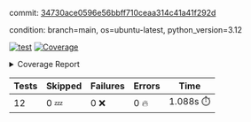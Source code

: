 commit: [34730ace0596e56bbff710ceaa314c41a41f292d](https://github.com/rcmdnk/inherit-docstring/tree/34730ace0596e56bbff710ceaa314c41a41f292d)

condition: branch=main, os=ubuntu-latest, python_version=3.12

[![test](https://github.com/rcmdnk/inherit-docstring/actions/workflows/test.yml/badge.svg)](https://github.com/rcmdnk/inherit-docstring/actions/runs/15839721713)
<a href="https://github.com/rcmdnk/inherit-docstring/blob/34730ace0596e56bbff710ceaa314c41a41f292d/README.md"><img alt="Coverage" src="https://img.shields.io/badge/Coverage-100%25-brightgreen.svg" /></a><details><summary>Coverage Report </summary><table><tr><th>File</th><th>Stmts</th><th>Miss</th><th>Cover</th></tr><tbody><tr><td><b>TOTAL</b></td><td><b>114</b></td><td><b>0</b></td><td><b>100%</b></td></tr></tbody></table></details>

| Tests | Skipped | Failures | Errors | Time |
| ----- | ------- | -------- | -------- | ------------------ |
| 12 | 0 :zzz: | 0 :x: | 0 :fire: | 1.088s :stopwatch: |

